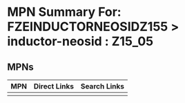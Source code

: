 



# MPN Summary For: FZEINDUCTORNEOSIDZ155 > inductor-neosid : Z15_05

## MPNs
  

|MPN|Direct Links|Search Links|
| :--- | :--- | :--- |
||||
